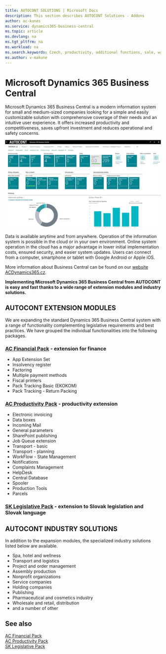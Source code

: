```yaml
---
title: AUTOCONT SOLUTIONS | Microsoft Docs
description: This section describes AUTOCONT Solutions - Addons
author: ac-kunes
ms.service: dynamics365-business-central
ms.topic: article
ms.devlang: na
ms.tgt_pltfrm: na
ms.workload: na
ms.search.keywords: Czech, productivity, additional functions, sale, warehouse, invoicing, barcode, claims, transportation, workflow
ms.author: v-makune
---
```


# Microsoft Dynamics 365 Business Central

Microsoft Dynamics 365 Business Central is a modern information system for small and medium-sized companies looking for a simple and easily customizable solution with comprehensive coverage of their needs and an intuitive user experience. It offers increased productivity and competitiveness, saves upfront investment and reduces operational and safety concerns.

![Microsoft Dynamics 365 Business Central](media/ACD365BC_SaaS_1280x720.png "Microsoft Dynamics 365 Business Central")

Data is available anytime and from anywhere. Operation of the information system is possible in the cloud or in your own environment. Online system operation in the cloud has a major advantage in lower initial implementation costs, ensured security, and easier system updates. Users can connect from a computer, smartphone or tablet with Google Android or Apple iOS.

More information about Business Central can be found on our [website ACDynamics365.cz](https://www.acdynamics365.cz/aplikace/provoz-mensi-firmy).

**Implementing Microsoft Dynamics 365 Business Central from AUTOCONT is easy and fast thanks to a wide range of extension modules and industry solutions.**

## AUTOCONT EXTENSION MODULES

We are expanding the standard Dynamics 365 Business Central system with a range of functionality complementing legislative requirements and best practices.
We have grouped the individual functionalities into the following packages.

### [AC Financial Pack](../AC-FinancialPack/ac-finance-pack.md) - extension for finance
- App Extension Set
- Insolvency register
- Factoring
- Multiple payment methods
- Fiscal printers
- Pack Tracking Basic (EKOKOM)
- Pack Tracking - Return Packing

### [AC Productivity Pack](../AC-ProductivityPack/ac-productivity-pack.md) - productivity extension
- Electronic invoicing
- Data boxes
- Incoming Mail
- General parameters
- SharePoint publishing
- Job Queue extension
- Transport - basic
- Transport - planning
- WorkFlow - State Management
- Notifications
- Complaints Management
- HelpDesk
- Central Database
- Spooler
- Production Tools
- Parcels
### [SK Legislative Pack](../AC-SK/ac-sk-legislative-pack.md) - extension to Slovak legislation and Slovak language

## AUTOCONT INDUSTRY SOLUTIONS
In addition to the expansion modules, the specialized industry solutions listed below are available.

- Spa, hotel and wellness
- Transport and logistics
- Project and order management
- Assembly production
- Nonprofit organizations
- Service companies
- Holding companies
- Publishing
- Pharmaceutical and cosmetics industry
- Wholesale and retail, distribution
- and a number of other




## See also
[AC Financial Pack](../AC-FinancialPack/ac-finance-pack.md)  
[AC Productivity Pack](../AC-ProductivityPack/ac-productivity-pack.md)  
[SK Legislative Pack](../AC-SK/ac-sk-legislative-pack.md)